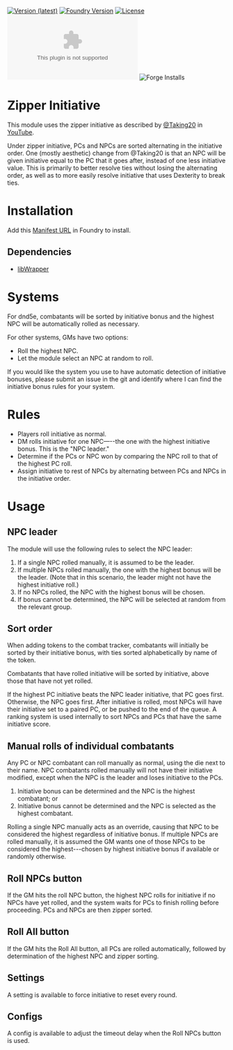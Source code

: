 [![Version (latest)](https://img.shields.io/github/v/release/caewok/fvtt-zipper-initiative)](https://github.com/caewok/fvtt-zipper-initiative/releases/latest)
[![Foundry Version](https://img.shields.io/badge/dynamic/json.svg?url=https://github.com/caewok/fvtt-zipper-initiative/releases/latest/download/module.json&label=Foundry%20Version&query=$.compatibility.minimum&colorB=blueviolet)](https://github.com/caewok/fvtt-zipper-initiative/releases/latest)
[![License](https://img.shields.io/github/license/caewok/fvtt-zipper-initiative)](LICENSE)
![Latest Release Download Count](https://img.shields.io/github/downloads/caewok/fvtt-zipper-initiative/latest/module.zip)
![Forge Installs](https://img.shields.io/badge/dynamic/json?label=Forge%20Installs&query=package.installs&suffix=%25&url=https%3A%2F%2Fforge-vtt.com%2Fapi%2Fbazaar%2Fpackage%2Fzipinitiative&colorB=4aa94a)

# Zipper Initiative

This module uses the zipper initiative as described by [@Taking20](https://www.youtube.com/@Taking20) in [YouTube](https://www.youtube.com/watch?v=SXleyDvtqls).

Under zipper initiative, PCs and NPCs are sorted alternating in the initiative order. One (mostly aesthetic) change from @Taking20 is that an NPC will be given initiative equal to the PC that it goes after, instead of one less initiative value. This is primarily to better resolve ties without losing the alternating order, as well as to more easily resolve initiative that uses Dexterity to break ties.

# Installation

Add this [Manifest URL](https://github.com/caewok/fvtt-zipper-initiative/releases/latest/download/module.json) in Foundry to install.

## Dependencies
- [libWrapper](https://github.com/ruipin/fvtt-lib-wrapper)

# Systems

For dnd5e, combatants will be sorted by initiative bonus and the highest NPC will be automatically rolled as necessary.

For other systems, GMs have two options:
- Roll the highest NPC.
- Let the module select an NPC at random to roll.

If you would like the system you use to have automatic detection of initiative bonuses, please submit an issue in the git and identify where I can find the initiative bonus rules for your system.

# Rules
- Players roll initiative as normal.
- DM rolls initiative for one NPC—--the one with the highest initiative bonus. This is the "NPC leader."
- Determine if the PCs or NPC won by comparing the NPC roll to that of the highest PC roll.
- Assign initiative to rest of NPCs by alternating between PCs and NPCs in the initiative order.

# Usage

## NPC leader
The module will use the following rules to select the NPC leader:
1. If a single NPC rolled manually, it is assumed to be the leader.
2. If multiple NPCs rolled manually, the one with the highest bonus will be the leader. (Note that in this scenario, the leader might not have the highest initiative roll.)
3. If no NPCs rolled, the NPC with the highest bonus will be chosen.
4. If bonus cannot be determined, the NPC will be selected at random from the relevant group.

## Sort order
When adding tokens to the combat tracker, combatants will initially be sorted by their initiative bonus, with ties sorted alphabetically by name of the token.

Combatants that have rolled initiative will be sorted by initiative, above those that have not yet rolled.

If the highest PC initiative beats the NPC leader initiative, that PC goes first. Otherwise, the NPC goes first. After initiative is rolled, most NPCs will have their initiative set to a paired PC, or be pushed to the end of the queue. A ranking system is used internally to sort NPCs and PCs that have the same initiative score.

## Manual rolls of individual combatants
Any PC or NPC combatant can roll manually as normal, using the die next to their name. NPC combatants rolled manually will not have their initiative modified, except when the NPC is the leader and loses initiative to the PCs.

1. Initiative bonus can be determined and the NPC is the highest combatant; or
2. Initiative bonus cannot be determined and the NPC is selected as the highest combatant.

Rolling a single NPC manually acts as an override, causing that NPC to be considered the highest regardless of initiative bonus. If multiple NPCs are rolled manually, it is assumed the GM wants one of those NPCs to be considered the highest---chosen by highest initiative bonus if available or randomly otherwise.

## Roll NPCs button
If the GM hits the roll NPC button, the highest NPC rolls for initiative if no NPCs have yet rolled, and the system waits for PCs to finish rolling before proceeding. PCs and NPCs are then zipper sorted.

## Roll All button
If the GM hits the Roll All button, all PCs are rolled automatically, followed by determination of the highest NPC and zipper sorting.

## Settings
A setting is available to force initiative to reset every round.

## Configs
A config is available to adjust the timeout delay when the Roll NPCs button is used.
